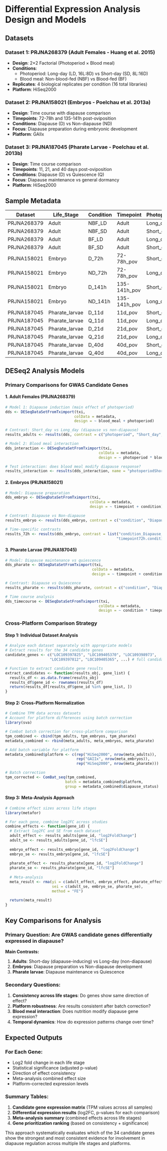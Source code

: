 # Differential Expression Analysis Design and Models

## Datasets

### Dataset 1: PRJNA268379 (Adult Females - Huang et al. 2015)
- **Design**: 2×2 Factorial (Photoperiod × Blood meal)
- **Conditions**: 
  - Photoperiod: Long-day (LD, 16L:8D) vs Short-day (SD, 8L:16D)
  - Blood meal: Non-blood-fed (NBF) vs Blood-fed (BF)
- **Replicates**: 4 biological replicates per condition (16 total libraries)
- **Platform**: HiSeq2000

### Dataset 2: PRJNA158021 (Embryos - Poelchau et al. 2013a)
- **Design**: Time course with diapause comparison
- **Timepoints**: 72-78h and 135-141h post-oviposition  
- **Conditions**: Diapause (D) vs Non-diapause (ND)
- **Focus**: Diapause preparation during embryonic development
- **Platform**: GAIIx

### Dataset 3: PRJNA187045 (Pharate Larvae - Poelchau et al. 2013b)
- **Design**: Time course comparison
- **Timepoints**: 11, 21, and 40 days post-oviposition
- **Conditions**: Diapause (D) vs Quiescence (Q)  
- **Focus**: Diapause maintenance vs general dormancy
- **Platform**: HiSeq2000

## Sample Metadata
| Dataset | Life_Stage | Condition | Timepoint | Photoperiod | Blood_meal | Comparison_Group |
|---------|------------|-----------|-----------|-------------|------------|------------------|
| PRJNA268379 | Adult | NBF_LD | Adult | Long_day | Non_fed | Non_diapause |
| PRJNA268379 | Adult | NBF_SD | Adult | Short_day | Non_fed | Diapause_induction |
| PRJNA268379 | Adult | BF_LD | Adult | Long_day | Blood_fed | Non_diapause |
| PRJNA268379 | Adult | BF_SD | Adult | Short_day | Blood_fed | Diapause_induction |
| PRJNA158021 | Embryo | D_72h | 72-78h_pov | Short_day | NA | Diapause_prep |
| PRJNA158021 | Embryo | ND_72h | 72-78h_pov | Long_day | NA | Non_diapause |
| PRJNA158021 | Embryo | D_141h | 135-141h_pov | Short_day | NA | Diapause_prep |
| PRJNA158021 | Embryo | ND_141h | 135-141h_pov | Long_day | NA | Non_diapause |
| PRJNA187045 | Pharate_larvae | D_11d | 11d_pov | Short_day | NA | Diapause_maintenance |
| PRJNA187045 | Pharate_larvae | Q_11d | 11d_pov | Long_day | NA | Quiescence |
| PRJNA187045 | Pharate_larvae | D_21d | 21d_pov | Short_day | NA | Diapause_maintenance |
| PRJNA187045 | Pharate_larvae | Q_21d | 21d_pov | Long_day | NA | Quiescence |
| PRJNA187045 | Pharate_larvae | D_40d | 40d_pov | Short_day | NA | Diapause_maintenance |
| PRJNA187045 | Pharate_larvae | Q_40d | 40d_pov | Long_day | NA | Quiescence |

## DESeq2 Analysis Models

### Primary Comparisons for GWAS Candidate Genes

#### 1. Adult Females (PRJNA268379)
```r
# Model 1: Diapause induction (main effect of photoperiod)
dds <- DESeqDataSetFromTximport(txi, 
                               colData = metadata, 
                               design = ~ blood_meal + photoperiod)

# Contrast: Short_day vs Long_day (diapause vs non-diapause)
results_adults <- results(dds, contrast = c("photoperiod", "Short_day", "Long_day"))

# Model 2: Blood meal interaction  
dds_interaction <- DESeqDataSetFromTximport(txi, 
                                          colData = metadata, 
                                          design = ~ photoperiod * blood_meal)

# Test interaction: does blood meal modify diapause response?
results_interaction <- results(dds_interaction, name = "photoperiodShort_day.blood_mealBlood_fed")
```

#### 2. Embryos (PRJNA158021)  
```r
# Model: Diapause preparation
dds_embryo <- DESeqDataSetFromTximport(txi, 
                                      colData = metadata, 
                                      design = ~ timepoint + condition)

# Contrast: Diapause vs Non-diapause
results_embryo <- results(dds_embryo, contrast = c("condition", "Diapause", "Non_diapause"))

# Time-specific contrasts
results_72h <- results(dds_embryo, contrast = list("condition_Diapause_vs_Non_diapause", 
                                                  "timepoint72h.conditionDiapause"))
```

#### 3. Pharate Larvae (PRJNA187045)
```r
# Model: Diapause maintenance vs quiescence
dds_pharate <- DESeqDataSetFromTximport(txi, 
                                       colData = metadata, 
                                       design = ~ timepoint + condition)

# Contrast: Diapause vs Quiescence  
results_pharate <- results(dds_pharate, contrast = c("condition", "Diapause", "Quiescence"))

# Time course analysis
dds_timecourse <- DESeqDataSetFromTximport(txi, 
                                          colData = metadata, 
                                          design = ~ condition * timepoint)
```

### Cross-Platform Comparison Strategy

#### Step 1: Individual Dataset Analysis
```r
# Analyze each dataset separately with appropriate models
# Extract results for the 34 candidate genes
candidate_genes <- c("LOC109397825", "LOC109405370", "LOC109398973", 
                    "LOC109397812", "LOC109405365", ...) # full candidate gene list

# Function to extract candidate gene results
extract_candidates <- function(results_obj, gene_list) {
  results_df <- as.data.frame(results_obj)
  results_df$gene_id <- rownames(results_df)
  return(results_df[results_df$gene_id %in% gene_list, ])
}
```

#### Step 2: Cross-Platform Normalization
```r
# Combine TPM data across datasets
# Account for platform differences using batch correction
library(sva)

# Combat batch correction for cross-platform comparison
tpm_combined <- cbind(tpm_adults, tpm_embryos, tpm_pharate)
metadata_combined <- rbind(meta_adults, meta_embryos, meta_pharate)

# Add batch variable for platform
metadata_combined$platform <- c(rep("HiSeq2000", nrow(meta_adults)),
                                rep("GAIIx", nrow(meta_embryos)), 
                                rep("HiSeq2000", nrow(meta_pharate)))

# Batch correction
tpm_corrected <- ComBat_seq(tpm_combined, 
                           batch = metadata_combined$platform,
                           group = metadata_combined$diapause_status)
```

#### Step 3: Meta-Analysis Approach
```r
# Combine effect sizes across life stages
library(metafor)

# For each gene, combine log2FC across studies
combine_effects <- function(gene_id) {
  # Extract log2FC and SE from each dataset
  adult_effect <- results_adults[gene_id, "log2FoldChange"]
  adult_se <- results_adults[gene_id, "lfcSE"]
  
  embryo_effect <- results_embryo[gene_id, "log2FoldChange"] 
  embryo_se <- results_embryo[gene_id, "lfcSE"]
  
  pharate_effect <- results_pharate[gene_id, "log2FoldChange"]
  pharate_se <- results_pharate[gene_id, "lfcSE"]
  
  # Meta-analysis
  meta_result <- rma(yi = c(adult_effect, embryo_effect, pharate_effect),
                     sei = c(adult_se, embryo_se, pharate_se),
                     method = "FE")
  
  return(meta_result)
}
```

## Key Comparisons for Analysis

### Primary Question: Are GWAS candidate genes differentially expressed in diapause?

**Main Contrasts:**
1. **Adults**: Short-day (diapause-inducing) vs Long-day (non-diapause)
2. **Embryos**: Diapause preparation vs Non-diapause development  
3. **Pharate larvae**: Diapause maintenance vs Quiescence

### Secondary Questions:
1. **Consistency across life stages**: Do genes show same direction of effect?
2. **Platform robustness**: Are results consistent after batch correction?
3. **Blood meal interaction**: Does nutrition modify diapause gene expression?
4. **Temporal dynamics**: How do expression patterns change over time?

## Expected Outputs

### For Each Gene:
- Log2 fold change in each life stage
- Statistical significance (adjusted p-value)
- Direction of effect consistency
- Meta-analysis combined effect size
- Platform-corrected expression levels

### Summary Tables:
1. **Candidate gene expression matrix** (TPM values across all samples)
2. **Differential expression results** (log2FC, p-values for each comparison)
3. **Meta-analysis summary** (combined effects across life stages)
4. **Gene prioritization ranking** (based on consistency + significance)

This approach systematically evaluates which of the 34 candidate genes show the strongest and most consistent evidence for involvement in diapause regulation across multiple life stages and platforms.